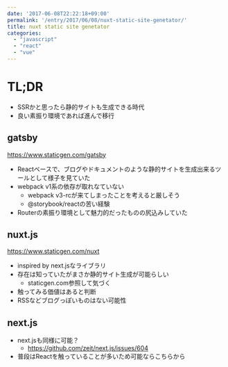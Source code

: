```yaml
---
date: '2017-06-08T22:22:18+09:00'
permalink: '/entry/2017/06/08/nuxt-static-site-genetator/'
title: nuxt static site genetator
categories:
  - "javascript"
  - "react"
  - "vue"
---
```

# TL;DR

- SSRかと思ったら静的サイトも生成できる時代
- 良い素振り環境であれば進んで移行

## gatsby

<https://www.staticgen.com/gatsby>

- Reactベースで、ブログやドキュメントのような静的サイトを生成出来るツールとして様子を見ていた
- webpack v1系の依存が取れなていない
  - webpack v3-rcが来てしまったことを考えると厳しそう
  - @storybook/reactの苦い経験
- Routerの素振り環境として魅力的だったものの尻込みしていた

## nuxt.js

<https://www.staticgen.com/nuxt>

- inspired by next.jsなライブラリ
- 存在は知っていたがまさか静的サイト生成が可能らしい
  - staticgen.com参照して気づく
- 触ってみる価値はあると判断
- RSSなどブログっぽいものはない可能性

## next.js

- next.jsも同様に可能？
  - <https://github.com/zeit/next.js/issues/604>
- 普段はReactを触っていることが多いため可能ならこちらから
